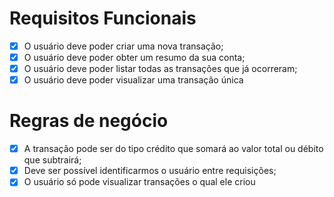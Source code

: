 # Requisitos Funcionais

- [x] O usuário deve poder criar uma nova transação;
- [x] O usuário deve poder obter um resumo da sua conta;
- [x] O usuário deve poder listar todas as transações que já ocorreram;
- [x] O usuário deve poder visualizar uma transação única

# Regras de negócio

- [x] A transação pode ser do tipo crédito que somará ao valor total ou débito que subtrairá;
- [x] Deve ser possível identificarmos o usuário entre requisições;
- [x] O usuário só pode visualizar transações o qual ele criou